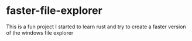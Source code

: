 # faster-file-explorer
This is a fun project I started to learn rust and try to create a faster version of the windows file explorer

